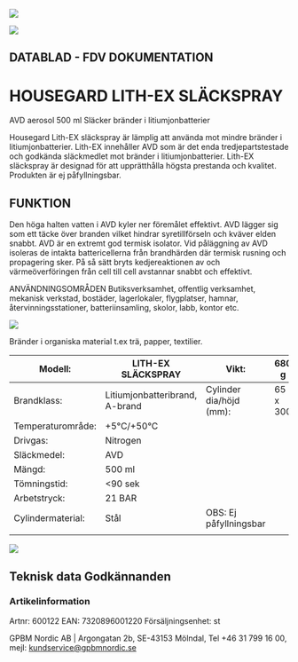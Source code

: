 ![](_page_0_Picture_0.jpeg)

![](_page_0_Picture_1.jpeg)

## DATABLAD - FDV DOKUMENTATION

# HOUSEGARD LITH-EX SLÄCKSPRAY

AVD aerosol 500 ml Släcker bränder i litiumjonbatterier

Housegard Lith-EX släckspray är lämplig att använda mot mindre bränder i litiumjonbatterier. Lith-EX innehåller AVD som är det enda tredjepartstestade och godkända släckmedlet mot bränder i litiumjonbatterier. Lith-EX släckspray är designad för att upprätthålla högsta prestanda och kvalitet. Produkten är ej påfyllningsbar.

## FUNKTION

Den höga halten vatten i AVD kyler ner föremålet effektivt. AVD lägger sig som ett täcke över branden vilket hindrar syretillförseln och kväver elden snabbt. AVD är en extremt god termisk isolator. Vid påläggning av AVD isoleras de intakta battericellerna från brandhärden där termisk rusning och propagering sker. På så sätt bryts kedjereaktionen av och värmeöverföringen från cell till cell avstannar snabbt och effektivt.

ANVÄNDNINGSOMRÅDEN Butiksverksamhet, offentlig verksamhet, mekanisk verkstad, bostäder, lagerlokaler, flygplatser, hamnar, återvinningsstationer, batteriinsamling, skolor, labb, kontor etc.

![](_page_0_Picture_9.jpeg)

Bränder i organiska material t.ex trä, papper, textilier.

| Modell:           | LITH-EX SLÄCKSPRAY                | Vikt:                   | 680 g    |
|-------------------|-----------------------------------|-------------------------|----------|
| Brandklass:       | Litiumjonbatteribrand,<br>A-brand | Cylinder dia/höjd (mm): | 65 x 300 |
| Temperaturområde: | +5°C/+50°C                        |                         |          |
| Drivgas:          | Nitrogen                          |                         |          |
| Släckmedel:       | AVD                               |                         |          |
| Mängd:            | 500 ml                            |                         |          |
| Tömningstid:      | <90 sek                           |                         |          |
| Arbetstryck:      | 21 BAR                            |                         |          |
| Cylindermaterial: | Stål                              | OBS: Ej påfyllningsbar  |          |
|                   |                                   |                         |          |

![](_page_0_Picture_13.jpeg)

## Teknisk data Godkännanden

### Artikelinformation

Artnr: 600122 EAN: 7320896001220 Försäljningsenhet: st

GPBM Nordic AB | Argongatan 2b, SE-43153 Mölndal, Tel +46 31 799 16 00, mejl: kundservice@gpbmnordic.se